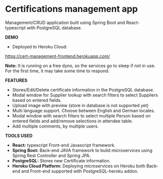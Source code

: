 # Certifications management app

Management/CRUD application built using Spring Boot and React-typescript with PostgreSQL database.

**DEMO**
- Deployed to Heroku Cloud:

https://cert-management-frontend.herokuapp.com/

**Note:** It is running on a free dyno, so the services go to sleep if not in use.
       For the first time, it may take some time to respond.

**FEATURES**

- Stores/Edit/Delete certificate information in the PostgreSQL database.
- Modal window for Supplier lookup with search filters to select Suppliers based on entered fields.
- Upload image with preview (store in database is not supported yet)
- Multi language support. Choose between English and German locales.
- Modal window with search filters to select multiple Person based on entered fields and add/remove selections in attendee table.
- Add multiple comments, by multiple users.


**TOOLS USED**

- **React:** typescript Front-end Javascript framework.
- **Spring Boot:** Back-end JAVA framework to build microservices using Spring Rest Controller and Spring JPA.
- **PostgreSQL:** Stores new Certificate information.
- **Heroku Cloud Platform:** Deploying microservices on Heroku both Back-end and Front-end supported with PostgreSQL-heroku addon.

